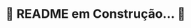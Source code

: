 <h1 align="center">🚧 README em Construção... 🚧</h1>

<!-- <a name="readme-top"></a>

<h1 align="center">Projeto Trybewarts 🧙</h1>

<details>
  <summary>Sumário</summary>
  <ol>
    <li><a href="#sobre-o-projeto">Sobre o Projeto</a></li>
    <li><a href="#tecnologias">Tecnologias</a></li>
    <li><a href="#funcionalidades">Funcionalidades</a></li>
    <li><a href="#como-executar-o-projeto">Como Executar o Projeto</a></li>
    <li><a href="#habilidades">Habilidades</a></li>
    <li><a href="#sobre-a-trybe">Sobre a Trybe</a></li>
    <li><a href="#contato">Contato</a></li>
  </ol>
</details>

## Sobre o Projeto
Projeto **04** do curso de Desenvolvimento Web da [Trybe][trybe-site-url].

Este projeto se trata de uma página de formulário, cuja temática é uma mistura de [Harry Potter][harry-potter-site-url], obra de J. K. Rowling, e Desenvolvimento Web.

[![Projeto XXX][project-demo]][project-url]

<br/>

## Tecnologias
[![HTML5][html5-badge]][html5-url] [![CSS3][css3-badge]][css3-url] [![JavaScript][javascript-badge]][javascript-url] [![Bootstrap][bootstrap-badge]][bootstrap-url]

<br/>

## Funcionalidades
<ul>
  <li></li>
</ul>

<br/>

## Como Executar o Projeto
Caso deseje somente testar a aplicação, [clique aqui][project-url].

Para rodar o projeto localmente, siga os passos abaixo.

1. Clone o repositório;
```
git clone git@github.com:garciaagui/trybe-project-04_trybewarts.git
```
2. Vá para `index.html` e utilize a extensão [Live Server][live-server-site-url] para abrir a página em seu navegador.

<br/>

## Habilidades
<ul>
  <li>S</li>
</ul>

<br/>

## Sobre a Trybe
_"A [Trybe][trybe-site-url] é uma escola do futuro para qualquer pessoa que queira melhorar de vida e construir uma carreira de sucesso em tecnologia, onde a pessoa só paga quando conseguir um bom trabalho."_

_"O programa conta com mais de 1.500 horas de aulas presenciais e online, aborda introdução ao desenvolvimento de software, front-end, back-end, ciência da computação, engenharia de software, metodologias ágeis e habilidades comportamentais._"

<br/>

## Contato
Projeto desenvolvido por Guilherme Garcia. Seguem abaixo minhas redes sociais e meios de contato.

[![Gmail][gmail-badge]][gmail-url] [![Linkedin][linkedin-badge]][linkedin-url] [![GitHub][github-badge]][github-url] [![Instagram][instagram-badge]][instagram-url]

<p align="right"><a href="#readme-top">Voltar ao topo</a></p> -->

<!-- MARKDOWN LINKS & IMAGES -->
<!-- [trybe-site-url]: https://www.betrybe.com/
[harry-potter-site-url]: https://www.wizardingworld.com/
[live-server-site-url]:https://marketplace.visualstudio.com/items?itemName=ritwickdey.LiveServer -->

<!-- [project-demo]: -->
<!-- [project-url]: -->

<!-- [html5-url]: https://developer.mozilla.org/en-US/docs/Web/HTML
[html5-badge]: https://img.shields.io/badge/HTML5-E34F26?style=for-the-badge&logo=html5&logoColor=white
[css3-url]: https://developer.mozilla.org/en-US/docs/Web/CSS
[css3-badge]: https://img.shields.io/badge/CSS3-1572B6?style=for-the-badge&logo=css3&logoColor=white
[javascript-url]: https://developer.mozilla.org/en-US/docs/Web/JavaScript
[javascript-badge]: https://img.shields.io/badge/JavaScript-323330?style=for-the-badge&logo=javascript&logoColor=F7DF1E
[bootstrap-url]: https://getbootstrap.com/
[bootstrap-badge]: https://img.shields.io/badge/Bootstrap-563D7C?style=for-the-badge&logo=bootstrap&logoColor=white -->

<!-- [gmail-badge]: https://img.shields.io/badge/Gmail-D14836?style=for-the-badge&logo=gmail&logoColor=white
[gmail-url]: mailto:garciaguig@gmail.com
[linkedin-badge]: https://img.shields.io/badge/LinkedIn-0077B5?style=for-the-badge&logo=linkedin&logoColor=white
[linkedin-url]: https://www.linkedin.com/in/garciaagui/
[github-badge]: https://img.shields.io/badge/GitHub-100000?style=for-the-badge&logo=github&logoColor=white
[github-url]: https://github.com/garciaagui
[instagram-badge]: https://img.shields.io/badge/Instagram-E4405F?style=for-the-badge&logo=instagram&logoColor=white
[instagram-url]: https://www.instagram.com/garciaagui/ -->